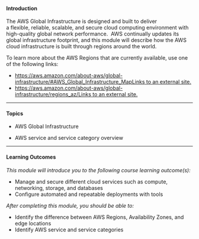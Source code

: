 #### **Introduction**

The AWS Global Infrastructure is designed and built to deliver a flexible, reliable, scalable, and secure cloud computing environment with high-quality global network performance.  AWS continually updates its global infrastructure footprint, and this module will describe how the AWS cloud infrastructure is built through regions around the world.

To learn more about the AWS Regions that are currently available, use one of the following links:

- [https://aws.amazon.com/about-aws/global-infrastructure/#AWS_Global_Infrastructure_MapLinks to an external site.](https://aws.amazon.com/about-aws/global-infrastructure/#AWS_Global_Infrastructure_Map)
- [https://aws.amazon.com/about-aws/global-infrastructure/regions_az/Links to an external site.](https://aws.amazon.com/about-aws/global-infrastructure/regions_az/)

---

#### **Topics**

- AWS Global Infrastructure
    
- AWS service and service category overview
    

---

#### **Learning Outcomes**

_This module will introduce you to the following course learning outcome(s):_

- Manage and secure different cloud services such as compute, networking, storage, and databases
- Configure automated and repeatable deployments with tools

_After completing this module, you should be able to:_

- Identify the difference between AWS Regions, Availability Zones, and edge locations
- Identify AWS service and service categories

